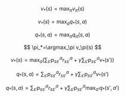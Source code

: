 

$$
v_*(s)= \max_\pi v_\pi(s)
$$

$$
v_*(s)= \max_a q_*(s,a)
$$


$$
q_*(s,a)= \max_\pi q_\pi(s,a)
$$

$$
\pi_*=\argmax_\pi v_\pi(s)
$$

$$
v_*(s)= \max_{a} \Big(\sum_{s'} p^a_{ss'} r^a_{ss'} + \gamma \sum_{s'} p^a_{ss'} v_*(s') \Big )
$$

$$
q_*(s,a) = \sum_{s'} p^a_{ss'} r^a_{ss'} + \gamma \sum_{s'} p^a_{ss'} v_*(s')
$$

$$
q_*(s,a) = \sum_{s'} p^a_{ss'} r^a_{ss'} + \gamma \sum_{s'} p^a_{ss'} \max_{a'} q_*(s',a')
$$
